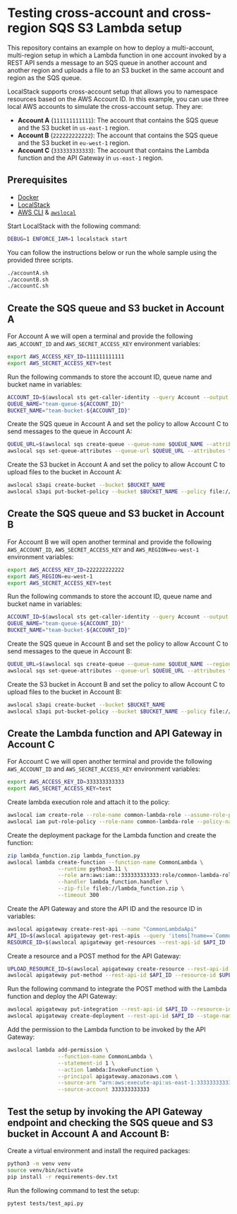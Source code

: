 # Testing cross-account and cross-region SQS S3 Lambda setup

This repository contains an example on how to deploy a multi-account, multi-region setup in which a Lambda function in one account invoked by a REST API sends a message to an SQS queue in another account and another region and uploads a file to an S3 bucket in the same account and region as the SQS queue.

LocalStack supports cross-account setup that allows you to namespace resources based on the AWS Account ID. In this example, you can use three local AWS accounts to simulate the cross-account setup. They are:

- **Account A** (`111111111111`): The account that contains the SQS queue and the S3 bucket in `us-east-1` region.
- **Account B** (`222222222222`): The account that contains the SQS queue and the S3 bucket in `eu-west-1` region.
- **Account C** (`333333333333`): The account that contains the Lambda function and the API Gateway in `us-east-1` region.

## Prerequisites

- [Docker](https://docs.docker.com/get-docker/)
- [LocalStack](https://docs.localstack.cloud/getting-started/installation/)
- [AWS CLI](https://docs.aws.amazon.com/cli/latest/userguide/cli-chap-install.html) & [`awslocal`](https://github.com/localstack/awscli-local)

Start LocalStack with the following command:

```bash
DEBUG=1 ENFORCE_IAM=1 localstack start
```

You can follow the instructions below or run the whole sample using the provided three scripts.

```bash
./accountA.sh
./accountB.sh
./accountC.sh
```

## Create the SQS queue and S3 bucket in Account A

For Account A we will open a terminal and provide the following `AWS_ACCOUNT_ID` and `AWS_SECRET_ACCESS_KEY` environment variables:

```bash
export AWS_ACCESS_KEY_ID=111111111111
export AWS_SECRET_ACCESS_KEY=test
```

Run the following commands to store the account ID, queue name and bucket name in variables:

```bash
ACCOUNT_ID=$(awslocal sts get-caller-identity --query Account --output text)
QUEUE_NAME="team-queue-${ACCOUNT_ID}"
BUCKET_NAME="team-bucket-${ACCOUNT_ID}"
```

Create the SQS queue in Account A and set the policy to allow Account C to send messages to the queue in Account A:

```bash
QUEUE_URL=$(awslocal sqs create-queue --queue-name $QUEUE_NAME --attributes VisibilityTimeout=300 --query 'QueueUrl' --output text)
awslocal sqs set-queue-attributes --queue-url $QUEUE_URL --attributes file://policy/sqs-policy1.json
```

Create the S3 bucket in Account A and set the policy to allow Account C to upload files to the bucket in Account A:

```bash
awslocal s3api create-bucket --bucket $BUCKET_NAME
awslocal s3api put-bucket-policy --bucket $BUCKET_NAME --policy file://policy/s3-policy1.json
```

## Create the SQS queue and S3 bucket in Account B

For Account B we will open another terminal and provide the following `AWS_ACCOUNT_ID`, `AWS_SECRET_ACCESS_KEY` and `AWS_REGION=eu-west-1` environment variables:

```bash
export AWS_ACCESS_KEY_ID=222222222222
export AWS_REGION=eu-west-1
export AWS_SECRET_ACCESS_KEY=test
```

Run the following commands to store the account ID, queue name and bucket name in variables:

```bash
ACCOUNT_ID=$(awslocal sts get-caller-identity --query Account --output text)
QUEUE_NAME="team-queue-${ACCOUNT_ID}"
BUCKET_NAME="team-bucket-${ACCOUNT_ID}"
```

Create the SQS queue in Account B and set the policy to allow Account C to send messages to the queue in Account B:

```bash
QUEUE_URL=$(awslocal sqs create-queue --queue-name $QUEUE_NAME --region eu-west-1 --attributes VisibilityTimeout=300 --query 'QueueUrl' --output text)
awslocal sqs set-queue-attributes --queue-url $QUEUE_URL --attributes file://policy/sqs-policy2.json
```

Create the S3 bucket in Account B and set the policy to allow Account C to upload files to the bucket in Account B:

```bash
awslocal s3api create-bucket --bucket $BUCKET_NAME
awslocal s3api put-bucket-policy --bucket $BUCKET_NAME --policy file://policy/s3-policy2.json
```

## Create the Lambda function and API Gateway in Account C

For Account C we will open another terminal and provide the following `AWS_ACCOUNT_ID` and `AWS_SECRET_ACCESS_KEY` environment variables:

```bash
export AWS_ACCESS_KEY_ID=333333333333
export AWS_SECRET_ACCESS_KEY=test
```

Create lambda execution role and attach it to the policy:

```bash
awslocal iam create-role --role-name common-lambda-role --assume-role-policy-document file://policy/trust-policy.json
awslocal iam put-role-policy --role-name common-lambda-role --policy-name common-lambda-policy --policy-document file://policy/lambda-policy.json
```

Create the deployment package for the Lambda function and create the function:

```bash
zip lambda_function.zip lambda_function.py
awslocal lambda create-function --function-name CommonLambda \
                --runtime python3.11 \
                --role arn:aws:iam::333333333333:role/common-lambda-role \
                --handler lambda_function.handler \
                --zip-file fileb://lambda_function.zip \
                --timeout 300
```

Create the API Gateway and store the API ID and the resource ID in variables:

```bash
awslocal apigateway create-rest-api --name "CommonLambdaApi"
API_ID=$(awslocal apigateway get-rest-apis --query 'items[?name==`CommonLambdaApi`].id' --output text)
RESOURCE_ID=$(awslocal apigateway get-resources --rest-api-id $API_ID --query 'items[?path==`/`].id' --output text)
```

Create a resource and a POST method for the API Gateway:

```bash
UPLOAD_RESOURCE_ID=$(awslocal apigateway create-resource --rest-api-id $API_ID --parent-id $RESOURCE_ID --path-part upload --query 'id' --output text)
awslocal apigateway put-method --rest-api-id $API_ID --resource-id $UPLOAD_RESOURCE_ID --http-method POST --authorization-type "NONE"
```

Run the following command to integrate the POST method with the Lambda function and deploy the API Gateway:

```bash
awslocal apigateway put-integration --rest-api-id $API_ID --resource-id $UPLOAD_RESOURCE_ID --http-method POST --type AWS_PROXY --integration-http-method POST --uri arn:aws:apigateway:us-east-1:lambda:path/2015-03-31/functions/arn:aws:lambda:us-east-1:333333333333:function:CommonLambda/invocations
awslocal apigateway create-deployment --rest-api-id $API_ID --stage-name prod
```

Add the permission to the Lambda function to be invoked by the API Gateway:

```bash
awslocal lambda add-permission \
                --function-name CommonLambda \
                --statement-id 1 \
                --action lambda:InvokeFunction \
                --principal apigateway.amazonaws.com \
                --source-arn "arn:aws:execute-api:us-east-1:333333333333:$API_ID/*/*/*" \
                --source-account 333333333333
```

## Test the setup by invoking the API Gateway endpoint and checking the SQS queue and S3 bucket in Account A and Account B:

Create a virtual environment and install the required packages:

```bash
python3 -m venv venv
source venv/bin/activate
pip install -r requirements-dev.txt
```

Run the following command to test the setup:

```bash
pytest tests/test_api.py
```
